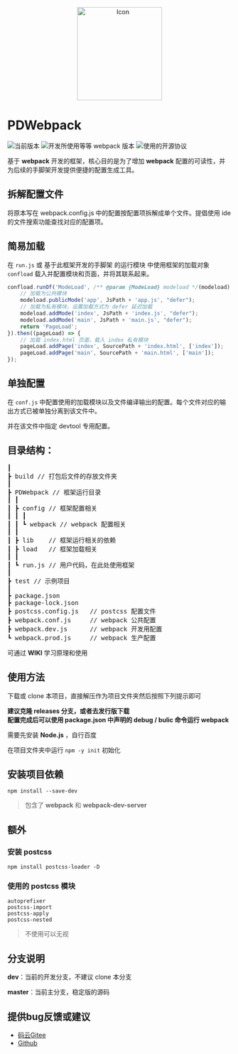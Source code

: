 <p align="center">
<img src="https://images.gitee.com/uploads/images/2020/1029/101612_c02d1e7c_2071767.png" width="191" height="210" alt="Icon"/>

# PDWebpack
![](https://img.shields.io/badge/version-0.0.1-00b58a.svg "当前版本")
![](https://img.shields.io/badge/webpack-4.44.2-2e93ff.svg "开发所使用等等 webpack 版本")
![](https://img.shields.io/badge/license-Apache%202.0-f27122.svg "使用的开源协议")

基于 **webpack** 开发的框架，核心目的是为了增加 **webpack** 配置的可读性，并为后续的手脚架开发提供便捷的配置生成工具。

## 拆解配置文件

将原本写在 webpack.config.js 中的配置按配置项拆解成单个文件。提倡使用 ide 的文件搜索功能查找对应的配置项。

## 简易加载

在 `run.js` 或 基于此框架开发的手脚架 的运行模块 中使用框架的加载对象 `confload` 载入并配置模块和页面，并将其联系起来。

```javascript
confload.runOf('ModeLoad', /** @param {ModeLoad} modeload */(modeload) => {
    // 加载为公共模块
    modeload.publicMode('app', JsPath + 'app.js', "defer");
    // 加载为私有模块，设置加载方式为 defer 延迟加载
    modeload.addMode('index', JsPath + 'index.js', "defer");
    modeload.addMode('main', JsPath + 'main.js', "defer");
    return 'PageLoad';
}).then((pageLoad) => {
    // 加载 index.html 页面，载入 index 私有模块
    pageLoad.addPage('index', SourcePath + 'index.html', ['index']);
    pageLoad.addPage('main', SourcePath + 'main.html', ['main']);
});
```

## 单独配置

在 `conf.js` 中配置使用的加载模块以及文件编译输出的配置。每个文件对应的输出方式已被单独分离到该文件中。

并在该文件中指定 devtool 专用配置。

## 目录结构：
<pre>
┃
┣ build // 打包后文件的存放文件夹
┃
┣ PDWebpack // 框架运行目录
┃ ┃
┃ ┣ config // 框架配置相关
┃ ┃ ┃
┃ ┃ ┗ webpack // webpack 配置相关
┃ ┃
┃ ┣ lib    // 框架运行相关的依赖
┃ ┣ load   // 框架加载相关
┃ ┃
┃ ┗ run.js // 用户代码，在此处使用框架
┃
┣ test // 示例项目
┃
┣ package.json
┣ package-lock.json
┣ postcss.config.js   // postcss 配置文件
┣ webpack.conf.js     // webpack 公共配置
┣ webpack.dev.js      // webpack 开发用配置
┗ webpack.prod.js     // webpack 生产配置
</pre>

可通过 **WIKI** 学习原理和使用

## 使用方法
下载或 clone 本项目，直接解压作为项目文件夹然后按照下列提示即可

**建议克隆 releases 分支，或者去发行版下载<br/>
配置完成后可以使用 package.json 中声明的 debug / bulic 命令运行 webpack**

需要先安装 **Node.js** ，自行百度

在项目文件夹中运行 `npm -y init` 初始化

## 安装项目依赖
```
npm install --save-dev
```
> 包含了 **webpack** 和 **webpack-dev-server**

## 额外
### 安装 **postcss**
```
npm install postcss-loader -D
```
### 使用的 **postcss** 模块
```
autoprefixer
postcss-import
postcss-apply
postcss-nested
```
> 不使用可以无视 

## 分支说明
**dev**：当前的开发分支，不建议 clone 本分支

**master**：当前主分支，稳定版的源码

## 提供bug反馈或建议
- [码云Gitee](https://gitee.com/PatternDirClean/PDWebpack)
- [Github](https://github.com/PatternDirClean/PDWebpack)